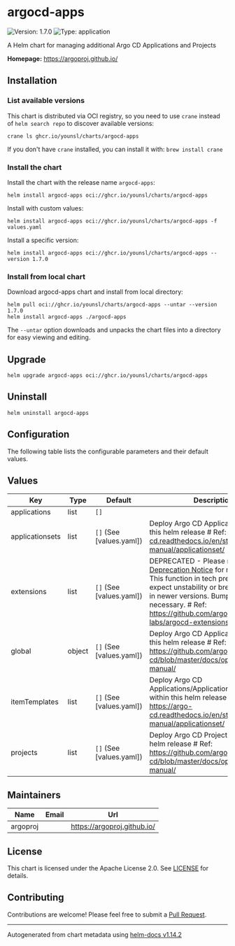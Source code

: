 # argocd-apps

![Version: 1.7.0](https://img.shields.io/badge/Version-1.7.0-informational?style=flat-square) ![Type: application](https://img.shields.io/badge/Type-application-informational?style=flat-square)

A Helm chart for managing additional Argo CD Applications and Projects

**Homepage:** <https://argoproj.github.io/>

## Installation

### List available versions

This chart is distributed via OCI registry, so you need to use `crane` instead of `helm search repo` to discover available versions:

```console
crane ls ghcr.io/younsl/charts/argocd-apps
```

If you don't have `crane` installed, you can install it with: `brew install crane`

### Install the chart

Install the chart with the release name `argocd-apps`:

```console
helm install argocd-apps oci://ghcr.io/younsl/charts/argocd-apps
```

Install with custom values:

```console
helm install argocd-apps oci://ghcr.io/younsl/charts/argocd-apps -f values.yaml
```

Install a specific version:

```console
helm install argocd-apps oci://ghcr.io/younsl/charts/argocd-apps --version 1.7.0
```

### Install from local chart

Download argocd-apps chart and install from local directory:

```console
helm pull oci://ghcr.io/younsl/charts/argocd-apps --untar --version 1.7.0
helm install argocd-apps ./argocd-apps
```

The `--untar` option downloads and unpacks the chart files into a directory for easy viewing and editing.

## Upgrade

```console
helm upgrade argocd-apps oci://ghcr.io/younsl/charts/argocd-apps
```

## Uninstall

```console
helm uninstall argocd-apps
```

## Configuration

The following table lists the configurable parameters and their default values.

## Values

| Key | Type | Default | Description |
|-----|------|---------|-------------|
| applications | list | `[]` |  |
| applicationsets | list | `[]` (See [values.yaml]) | Deploy Argo CD ApplicationSets within this helm release # Ref: https://argo-cd.readthedocs.io/en/stable/operator-manual/applicationset/ |
| extensions | list | `[]` (See [values.yaml]) | DEPRECATED - Please refer [Deprecation Notice](https://github.com/argoproj-labs/argocd-extensions?tab=readme-ov-file#deprecation-notice) for more info. # This function in tech preview stage, do expect unstability or breaking changes in newer versions. Bump image.tag if necessary. # Ref: https://github.com/argoproj-labs/argocd-extensions |
| global | object | `[]` (See [values.yaml]) | Deploy Argo CD Applications within this helm release # Ref: https://github.com/argoproj/argo-cd/blob/master/docs/operator-manual/ |
| itemTemplates | list | `[]` (See [values.yaml]) | Deploy Argo CD Applications/ApplicationSets/Projects within this helm release # Ref: https://argo-cd.readthedocs.io/en/stable/operator-manual/applicationset/ |
| projects | list | `[]` (See [values.yaml]) | Deploy Argo CD Projects within this helm release # Ref: https://github.com/argoproj/argo-cd/blob/master/docs/operator-manual/ |

## Maintainers

| Name | Email | Url |
| ---- | ------ | --- |
| argoproj |  | <https://argoproj.github.io/> |

## License

This chart is licensed under the Apache License 2.0. See [LICENSE](https://github.com/younsl/younsl.github.io/blob/main/LICENSE) for details.

## Contributing

Contributions are welcome! Please feel free to submit a [Pull Request](https://github.com/younsl/younsl.github.io/pulls).

----------------------------------------------
Autogenerated from chart metadata using [helm-docs v1.14.2](https://github.com/norwoodj/helm-docs/releases/v1.14.2)
